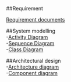 ##Requirement  

[Requirement documents](https://drive.google.com/drive/folders/1S6xUuNk3vq5FKilgbk7mHrLJcstKlJoI?usp=drive_link)  

##System modelling   
-[Activity Diagram](https://drive.google.com/drive/folders/1xAH1zFezTHGTG5FU2OyuNMplKIFVRcqL?usp=drive_link)  
-[Sequence Diagram](https://drive.google.com/drive/folders/1HmSaYYTF1l94_AVyfoJqtM4AJiQPQ4Gf?usp=drive_link)  
-[Class Diagram](https://drive.google.com/drive/folders/1pI6Yx-oAruMGQ-6PtZe0T3ombXZnvZLM?usp=drive_link)  

##Architectural design  
-[Architecture diagram](https://drive.google.com/drive/folders/16zfxqQk44bwXZItYvcQUi0Bj5ub1bh_t?usp=drive_link)  
-[Component diagram](https://drive.google.com/drive/folders/1dshpQBtsuDtmUNWOZ0maFK_xJfCelaKy?usp=drive_link)  
